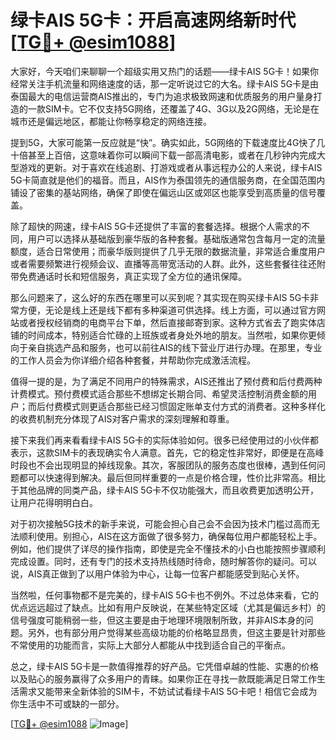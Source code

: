 # 绿卡AIS 5G卡：开启高速网络新时代 [[TG💪+ @esim1088](https://t.me/s/esim1088)]

大家好，今天咱们来聊聊一个超级实用又热门的话题——绿卡AIS 5G卡！如果你经常关注手机流量和网络速度的话，那一定听说过它的大名。绿卡AIS 5G卡是由泰国最大的电信运营商AIS推出的，专门为追求极致网速和优质服务的用户量身打造的一款SIM卡。它不仅支持5G网络，还覆盖了4G、3G以及2G网络，无论是在城市还是偏远地区，都能让你畅享稳定的网络连接。

提到5G，大家可能第一反应就是“快”。确实如此，5G网络的下载速度比4G快了几十倍甚至上百倍，这意味着你可以瞬间下载一部高清电影，或者在几秒钟内完成大型游戏的更新。对于喜欢在线追剧、打游戏或者从事远程办公的人来说，绿卡AIS 5G卡简直就是他们的福音。而且，AIS作为泰国领先的通信服务商，在全国范围内铺设了密集的基站网络，确保了即使在偏远山区或郊区也能享受到高质量的信号覆盖。

除了超快的网速，绿卡AIS 5G卡还提供了丰富的套餐选择。根据个人需求的不同，用户可以选择从基础版到豪华版的各种套餐。基础版通常包含每月一定的流量额度，适合日常使用；而豪华版则提供了几乎无限的数据流量，非常适合重度用户或者需要频繁进行视频会议、直播等高带宽活动的人群。此外，这些套餐往往还附带免费通话时长和短信服务，真正实现了全方位的通讯保障。

那么问题来了，这么好的东西在哪里可以买到呢？其实现在购买绿卡AIS 5G卡非常方便，无论是线上还是线下都有多种渠道可供选择。线上方面，可以通过官方网站或者授权经销商的电商平台下单，然后直接邮寄到家。这种方式省去了跑实体店铺的时间成本，特别适合忙碌的上班族或者身处外地的朋友。当然啦，如果你更倾向于亲自挑选产品和服务，也可以前往AIS的线下营业厅进行办理。在那里，专业的工作人员会为你详细介绍各种套餐，并帮助你完成激活流程。

值得一提的是，为了满足不同用户的特殊需求，AIS还推出了预付费和后付费两种计费模式。预付费模式适合那些不想绑定长期合同、希望灵活控制消费金额的用户；而后付费模式则更适合那些已经习惯固定账单支付方式的消费者。这种多样化的收费机制充分体现了AIS对客户需求的深刻理解和尊重。

接下来我们再来看看绿卡AIS 5G卡的实际体验如何。很多已经使用过的小伙伴都表示，这款SIM卡的表现确实令人满意。首先，它的稳定性非常好，即便是在高峰时段也不会出现明显的掉线现象。其次，客服团队的服务态度也很棒，遇到任何问题都可以快速得到解决。最后但同样重要的一点是价格合理，性价比非常高。相比于其他品牌的同类产品，绿卡AIS 5G卡不仅功能强大，而且收费更加透明公开，让用户花得明明白白。

对于初次接触5G技术的新手来说，可能会担心自己会不会因为技术门槛过高而无法顺利使用。别担心，AIS在这方面做了很多努力，确保每位用户都能轻松上手。例如，他们提供了详尽的操作指南，即使是完全不懂技术的小白也能按照步骤顺利完成设置。同时，还有专门的技术支持热线随时待命，随时解答你的疑问。可以说，AIS真正做到了以用户体验为中心，让每一位客户都能感受到贴心关怀。

当然啦，任何事物都不是完美的，绿卡AIS 5G卡也不例外。不过总体来看，它的优点远远超过了缺点。比如有用户反映说，在某些特定区域（尤其是偏远乡村）的信号强度可能稍弱一些，但这主要是由于地理环境限制所致，并非AIS本身的问题。另外，也有部分用户觉得某些高级功能的价格略显昂贵，但这主要是针对那些不常使用的功能而言，实际上大部分人都能从中找到适合自己的平衡点。

总之，绿卡AIS 5G卡是一款值得推荐的好产品。它凭借卓越的性能、实惠的价格以及贴心的服务赢得了众多用户的青睐。如果你正在寻找一款既能满足日常工作生活需求又能带来全新体验的SIM卡，不妨试试看绿卡AIS 5G卡吧！相信它会成为你生活中不可或缺的一部分。

[[TG💪+ @esim1088](https://t.me/s/esim1088) ![Image](https://i.postimg.cc/4NQfJmqS/Snipaste-2025-05-13-00-14-12.png)]